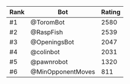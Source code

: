 Rank|Bot|Rating
---|---|---
#1|@ToromBot|2580
#2|@RaspFish|2539
#3|@OpeningsBot|2047
#4|@colinbot|2031
#5|@pawnrobot|1320
#6|@MinOpponentMoves|811
